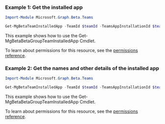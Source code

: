 ### Example 1: Get the installed app

```powershellImport-Module Microsoft.Graph.Beta.Teams

Get-MgBetaTeamInstalledApp -TeamId $teamId -TeamsAppInstallationId $teamsAppInstallationId
```
This example shows how to use the Get-MgBetaBetaGroupTeamInstalledApp Cmdlet.
To learn about permissions for this resource, see the [permissions reference](/graph/permissions-reference).

### Example 2: Get the names and other details of the installed app

```powershellImport-Module Microsoft.Graph.Beta.Teams

Get-MgBetaTeamInstalledApp -TeamId $teamId -TeamsAppInstallationId $teamsAppInstallationId -ExpandProperty "teamsAppDefinition"
```
This example shows how to use the Get-MgBetaBetaGroupTeamInstalledApp Cmdlet.
To learn about permissions for this resource, see the [permissions reference](/graph/permissions-reference).

